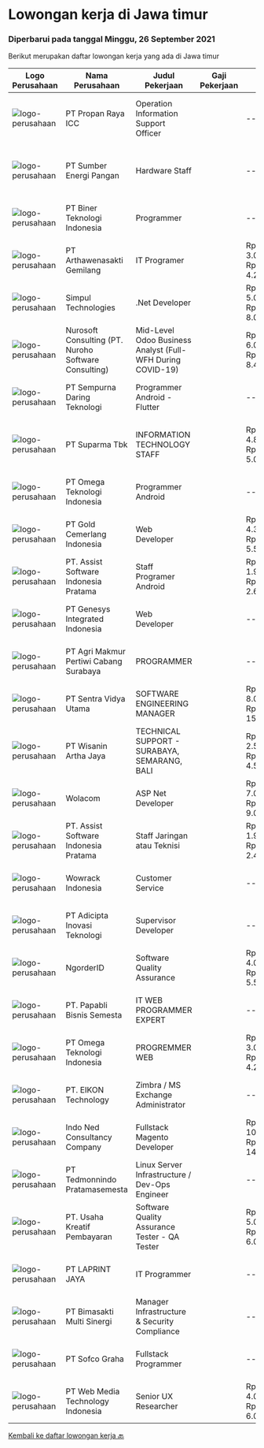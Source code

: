 
  # Lowongan kerja di Jawa timur

  ### Diperbarui pada tanggal Minggu, 26 September 2021

  Berikut merupakan daftar lowongan kerja yang ada di Jawa timur

  |Logo Perusahaan | Nama Perusahaan | Judul Pekerjaan | Gaji Pekerjaan | Lokasi | Deskripsi | Tanggal diunggah | Pranala |
  | -------------- | --------------- | --------------- | --------- | --------- | -------------- | ------- | ----------- |
  |![logo-perusahaan](https://image-service-cdn.seek.com.au/9798245f9ba4fc63d792427b3bf8dfc4fad25b85/ee4dce1061f3f616224767ad58cb2fc751b8d2dc)|PT Propan Raya ICC|Operation Information Support Officer||---|Sidoarjo|Job Desc : Bekerja sama dalam tim untuk membangun sistem aplikasi dengan memenuhi target yang ditetapkan. Menganalisa dan memperbaiki permasalahan...|Jumat, 24 September 2021|https://www.jobstreet.co.id/id/job/operation-information-support-officer-3638496?token=0~731e6c4d-a69c-47a1-9260-9bb20051f084&sectionRank=1&jobId=jobstreet-id-job-3638496|
|![logo-perusahaan](https://image-service-cdn.seek.com.au/e6ce19360d92624c8d3db34593efa64e9c7ec8c4/ee4dce1061f3f616224767ad58cb2fc751b8d2dc)|PT Sumber Energi Pangan|Hardware Staff||---|Surabaya|Deskripsi pekerjaan : Menerima, memprioritaskan dan menyelesaikan permintaan bantuan terkait IT. Melakukan pembelian hardware IT, software dan hal-hal...|Jumat, 24 September 2021|https://www.jobstreet.co.id/id/job/hardware-staff-3638155?token=0~731e6c4d-a69c-47a1-9260-9bb20051f084&sectionRank=2&jobId=jobstreet-id-job-3638155|
|![logo-perusahaan](https://image-service-cdn.seek.com.au/90604843032c576b8e30b8b6ae6a45b4a9bf88ea/ee4dce1061f3f616224767ad58cb2fc751b8d2dc)|PT Biner Teknologi Indonesia|Programmer||---|Jakarta Raya|Persyaratan: Pendidikan minimal SMK atau sederajat. Pengalaman bekerja sebagai programmer minimal 1 (satu) tahun. Menguasai salah satu dari bahasa...|Sabtu, 25 September 2021|https://www.jobstreet.co.id/id/job/programmer-3624491?token=0~731e6c4d-a69c-47a1-9260-9bb20051f084&sectionRank=3&jobId=jobstreet-id-job-3624491|
|![logo-perusahaan](https://image-service-cdn.seek.com.au/2e64bdd8d4c3031ede01187aed66ad2d519c194c/ee4dce1061f3f616224767ad58cb2fc751b8d2dc)|PT Arthawenasakti Gemilang|IT Programer||Rp. 3.068.000-Rp. 4.295.200|Malang|Membuat Program sesuai dengan yang telah ditetapkan dan sesuai dengan kebutuhan Berkomunikasi dengan user/client untuk mendapatkan informasi tambahan...|Sabtu, 25 September 2021|https://www.jobstreet.co.id/id/job/it-programer-3630843?token=0~731e6c4d-a69c-47a1-9260-9bb20051f084&sectionRank=4&jobId=jobstreet-id-job-3630843|
|![logo-perusahaan](https://image-service-cdn.seek.com.au/86f14356bc1f934fa987c601444edf6762263efa/ee4dce1061f3f616224767ad58cb2fc751b8d2dc)|Simpul Technologies|.Net Developer||Rp. 5.000.000-Rp. 8.000.000|Surabaya|Join our exciting Tech Team as a Full-Stack Software Engineer. Our team builds wonderful Enterprise Tech platform. You will be part of a talented...|Sabtu, 25 September 2021|https://www.jobstreet.co.id/id/job/net-developer-3624679?token=0~731e6c4d-a69c-47a1-9260-9bb20051f084&sectionRank=5&jobId=jobstreet-id-job-3624679|
|![logo-perusahaan](https://image-service-cdn.seek.com.au/80d9f9357b1a2e56b4a86927c47c40f644df9ce9/ee4dce1061f3f616224767ad58cb2fc751b8d2dc)|Nurosoft Consulting (PT. Nuroho Software Consulting)|Mid-Level Odoo Business Analyst (Full-WFH During COVID-19)||Rp. 6.000.000-Rp. 8.400.000|Surabaya|Analyze customer business processes, write specifications, and suggest solutions. Implement the agreed solutions. Write test cases and check the...|Kamis, 23 September 2021|https://www.jobstreet.co.id/id/job/mid-level-odoo-business-analyst-full-wfh-during-covid-19-3627449?token=0~731e6c4d-a69c-47a1-9260-9bb20051f084&sectionRank=6&jobId=jobstreet-id-job-3627449|
|![logo-perusahaan](https://image-service-cdn.seek.com.au/3f3f32dda8718140589522d333ce76f5757222a3/ee4dce1061f3f616224767ad58cb2fc751b8d2dc)|PT Sempurna Daring Teknologi|Programmer Android - Flutter||---|Surabaya|KRITERIA UMUM Fresh Graduate welcome S1 / D3 Teknik Informatika Berpenampilan Baik IPK Minimal 3.0 Berperilaku baik Jujur Suka tantangan baru Suka...|Sabtu, 25 September 2021|https://www.jobstreet.co.id/id/job/programmer-android-flutter-3630167?token=0~731e6c4d-a69c-47a1-9260-9bb20051f084&sectionRank=7&jobId=jobstreet-id-job-3630167|
|![logo-perusahaan](https://image-service-cdn.seek.com.au/82b75efcba87cd726beaad8112ac3955c5c4af13/ee4dce1061f3f616224767ad58cb2fc751b8d2dc)|PT Suparma Tbk|INFORMATION TECHNOLOGY STAFF||Rp. 4.800.000-Rp. 5.000.000|Surabaya|-CARRY OUTSOFTWARE DEVELOPMENT PROJECTS IN ACCORDANCE WITH PROCEDURES AND POLICIES APPLIES.-ANALYZE NEEDS AND DETERMINE REQUIRMENTS ACCORDING TO...|Jumat, 24 September 2021|https://www.jobstreet.co.id/id/job/information-technology-staff-3638415?token=0~731e6c4d-a69c-47a1-9260-9bb20051f084&sectionRank=8&jobId=jobstreet-id-job-3638415|
|![logo-perusahaan](https://image-service-cdn.seek.com.au/5cace4c5dc088287cb0f99ae625389d4ae959d3d/ee4dce1061f3f616224767ad58cb2fc751b8d2dc)|PT Omega Teknologi Indonesia|Programmer Android||---|Jawa Timur|Usia maksimal 28 tahun. Pendidikan D3/S1/S2 Informatika / Sistem Informasi. Memiliki pengalaman minimal 1 tahun. Menguasai Android Studio, SQL Lite,...|Sabtu, 25 September 2021|https://www.jobstreet.co.id/id/job/programmer-android-3623992?token=0~731e6c4d-a69c-47a1-9260-9bb20051f084&sectionRank=9&jobId=jobstreet-id-job-3623992|
|![logo-perusahaan](https://image-service-cdn.seek.com.au/d5892a04421c8953d99f06f99fb6647e983bae93/ee4dce1061f3f616224767ad58cb2fc751b8d2dc)|PT Gold Cemerlang Indonesia|Web Developer||Rp. 4.300.000-Rp. 5.500.000|Surabaya|Persyaratan : Kandidat setidaknya memiliki gelar sarjana di bidang Ilmu Komputer, Teknik Informatika atau yang berhubungan Memiliki pengalaman minimal...|Sabtu, 25 September 2021|https://www.jobstreet.co.id/id/job/web-developer-3624546?token=0~731e6c4d-a69c-47a1-9260-9bb20051f084&sectionRank=10&jobId=jobstreet-id-job-3624546|
|![logo-perusahaan](https://image-service-cdn.seek.com.au/74834bb982ba23896ece49af9929c22cffaf838e/ee4dce1061f3f616224767ad58cb2fc751b8d2dc)|PT. Assist Software Indonesia Pratama|Staff Programer Android||Rp. 1.900.000-Rp. 2.660.000|Malang|Kandidat harus memiliki setidaknya SMK di Teknik (Komputer/Telekomunikasi) atau setara. Setidaknya memiliki 1 tahun pengalaman atau Fresh Graduate...|Jumat, 24 September 2021|https://www.jobstreet.co.id/id/job/staff-programer-android-3638434?token=0~731e6c4d-a69c-47a1-9260-9bb20051f084&sectionRank=11&jobId=jobstreet-id-job-3638434|
|![logo-perusahaan](https://image-service-cdn.seek.com.au/31b1523df6115d42e482e2f14e8bcd6489389a57/ee4dce1061f3f616224767ad58cb2fc751b8d2dc)|PT Genesys Integrated Indonesia|Web Developer||---|Surabaya|We are looking for an Web Developer to create organized and integrated software. The ideal candidate should have experience about programming, possess...|Sabtu, 25 September 2021|https://www.jobstreet.co.id/id/job/web-developer-3630942?token=0~731e6c4d-a69c-47a1-9260-9bb20051f084&sectionRank=12&jobId=jobstreet-id-job-3630942|
|![logo-perusahaan](https://image-service-cdn.seek.com.au/eb658ff644d317833abb5a7093e7940362413fd9/ee4dce1061f3f616224767ad58cb2fc751b8d2dc)|PT Agri Makmur Pertiwi Cabang Surabaya|PROGRAMMER||---|Surabaya|Kualifikasi: Lulusan S1 Teknik Informatika, IPK &gt; 2.75 Usia maksimal 27 tahun Menguasai bahasa pemrograman Delphi Menguasai SQL ( oracle ) Memahami...|Jumat, 24 September 2021|https://www.jobstreet.co.id/id/job/programmer-3624076?token=0~731e6c4d-a69c-47a1-9260-9bb20051f084&sectionRank=13&jobId=jobstreet-id-job-3624076|
|![logo-perusahaan](https://image-service-cdn.seek.com.au/89a4b4d8e6af0c01c230c2b1f638fbea996731cb/ee4dce1061f3f616224767ad58cb2fc751b8d2dc)|PT Sentra Vidya Utama|SOFTWARE ENGINEERING MANAGER||Rp. 8.000.000-Rp. 15.000.000|Surabaya|Job Description : Identify, compare, select and implement technology solutions to meet current and future needs Lead the strategy for technology...|Jumat, 24 September 2021|https://www.jobstreet.co.id/id/job/software-engineering-manager-3638534?token=0~731e6c4d-a69c-47a1-9260-9bb20051f084&sectionRank=14&jobId=jobstreet-id-job-3638534|
|![logo-perusahaan](https://image-service-cdn.seek.com.au/baab5fef8d61b88cc98204e98c07633534edabdc/ee4dce1061f3f616224767ad58cb2fc751b8d2dc)|PT Wisanin Artha Jaya|TECHNICAL SUPPORT - SURABAYA, SEMARANG, BALI||Rp. 2.500.000-Rp. 4.500.000|Surabaya|Technical Support : Surabaya, Semarang, and Bali.Please put the city that you apply on the CV.Specifically responsible for installation,...|Jumat, 24 September 2021|https://www.jobstreet.co.id/id/job/technical-support-surabaya-semarang-bali-3638664?token=0~731e6c4d-a69c-47a1-9260-9bb20051f084&sectionRank=15&jobId=jobstreet-id-job-3638664|
|![logo-perusahaan](https://image-service-cdn.seek.com.au/f7b3d69cd8837cc011d589202982379f3c765d57/ee4dce1061f3f616224767ad58cb2fc751b8d2dc)|Wolacom|ASP Net Developer||Rp. 7.000.000-Rp. 9.000.000|Surabaya|Job Descriptions: Modifying software to fix errors, adapt it to new hardware, improve its performance, or upgrade interfaces. You will be using...|Sabtu, 25 September 2021|https://www.jobstreet.co.id/id/job/asp-net-developer-3638975?token=0~731e6c4d-a69c-47a1-9260-9bb20051f084&sectionRank=16&jobId=jobstreet-id-job-3638975|
|![logo-perusahaan](https://image-service-cdn.seek.com.au/74834bb982ba23896ece49af9929c22cffaf838e/ee4dce1061f3f616224767ad58cb2fc751b8d2dc)|PT. Assist Software Indonesia Pratama|Staff Jaringan atau Teknisi||Rp. 1.900.000-Rp. 2.470.000|Malang|Pendidikan minimal SMA/SMK jurusan komputer. Pengalaman minimal 1 tahun. Menguasai jaringan komputer dasar dan konsep routing. Mampu instalasi dan...|Jumat, 24 September 2021|https://www.jobstreet.co.id/id/job/staff-jaringan-atau-teknisi-3638401?token=0~731e6c4d-a69c-47a1-9260-9bb20051f084&sectionRank=17&jobId=jobstreet-id-job-3638401|
|![logo-perusahaan](https://image-service-cdn.seek.com.au/d075fc91208a31c23e7df3eb10274258436fafe8/ee4dce1061f3f616224767ad58cb2fc751b8d2dc)|Wowrack Indonesia|Customer Service||---|Jakarta Raya|Wowrack Indonesia are needed : 2 Customer Service Staff Responsibilities: Answering inquiries from clients to address their needs, complaints or other...|Rabu, 22 September 2021|https://www.jobstreet.co.id/id/job/customer-service-3636005?token=0~731e6c4d-a69c-47a1-9260-9bb20051f084&sectionRank=18&jobId=jobstreet-id-job-3636005|
|![logo-perusahaan](https://image-service-cdn.seek.com.au/d9d6820316926aa3aae33bf01926a07968389ea1/ee4dce1061f3f616224767ad58cb2fc751b8d2dc)|PT Adicipta Inovasi Teknologi|Supervisor Developer||---|Jakarta Barat|Mendampingi , memberikan petunjuk dan melakukan pengecekan untuk pekerjaan yang dikerjakan developernya. Mendevelop dan memberikan solusi perbaikan...|Sabtu, 25 September 2021|https://www.jobstreet.co.id/id/job/supervisor-developer-3623690?token=0~731e6c4d-a69c-47a1-9260-9bb20051f084&sectionRank=19&jobId=jobstreet-id-job-3623690|
|![logo-perusahaan](https://image-service-cdn.seek.com.au/b083fe23ab6d53f4625f1ecd7c545a4b74e8d544/ee4dce1061f3f616224767ad58cb2fc751b8d2dc)|NgorderID|Software Quality Assurance||Rp. 4.000.000-Rp. 5.500.000|Malang|Responsibilities : Create scenario test and reporting test Help the support team to check for problems if there are reports from users Understand and...|Kamis, 23 September 2021|https://www.jobstreet.co.id/id/job/software-quality-assurance-3637381?token=0~731e6c4d-a69c-47a1-9260-9bb20051f084&sectionRank=20&jobId=jobstreet-id-job-3637381|
|![logo-perusahaan](https://image-service-cdn.seek.com.au/5d344ccf777069ee8f651721adf0cc572a40371d/ee4dce1061f3f616224767ad58cb2fc751b8d2dc)|PT. Papabli Bisnis Semesta|IT WEB PROGRAMMER EXPERT||---|Jakarta Raya|Job Descriptions: Complete the development process according to the timeline Ensuring the validity and suitability of data for each module Testing and...|Jumat, 24 September 2021|https://www.jobstreet.co.id/id/job/it-web-programmer-expert-3638116?token=0~731e6c4d-a69c-47a1-9260-9bb20051f084&sectionRank=21&jobId=jobstreet-id-job-3638116|
|![logo-perusahaan](https://image-service-cdn.seek.com.au/5cace4c5dc088287cb0f99ae625389d4ae959d3d/ee4dce1061f3f616224767ad58cb2fc751b8d2dc)|PT Omega Teknologi Indonesia|PROGREMMER WEB||Rp. 3.000.000-Rp. 4.200.000|Malang|Bisa bekerja dalam tim dan mudah mempelajari hal baruMahir Html dan CSS Pengalaman di PHP, jquery, Code Igniter (CI) / Laravel ,bisa menguasai Node.js...|Jumat, 24 September 2021|https://www.jobstreet.co.id/id/job/progremmer-web-3624002?token=0~731e6c4d-a69c-47a1-9260-9bb20051f084&sectionRank=22&jobId=jobstreet-id-job-3624002|
|![logo-perusahaan](https://image-service-cdn.seek.com.au/f4a1f1bc75616b8207a360b5ccb4642a68ddcf83/ee4dce1061f3f616224767ad58cb2fc751b8d2dc)|PT. EIKON Technology|Zimbra / MS Exchange Administrator||---|Jakarta Raya|EIKON Technology, the largest and the only Google Premier Partner in Indonesia is looking for the right candidate to become a Google Sales...|Sabtu, 25 September 2021|https://www.jobstreet.co.id/id/job/zimbra-ms-exchange-administrator-3638889?token=0~731e6c4d-a69c-47a1-9260-9bb20051f084&sectionRank=23&jobId=jobstreet-id-job-3638889|
|![logo-perusahaan](https://image-service-cdn.seek.com.au/0a642188b6f444564b4e7d0e61cdd79a37cdf0fa/ee4dce1061f3f616224767ad58cb2fc751b8d2dc)|Indo Ned Consultancy Company|Fullstack Magento Developer||Rp. 10.000.000-Rp. 14.000.000|Bali|Note: This job is not at IndoNed. You will be working for a Dutch company called U Digital (U B.V.) in Indonesia. U Digital is responsible for the...|Sabtu, 25 September 2021|https://www.jobstreet.co.id/id/job/fullstack-magento-developer-3625323?token=0~731e6c4d-a69c-47a1-9260-9bb20051f084&sectionRank=24&jobId=jobstreet-id-job-3625323|
|![logo-perusahaan](https://image-service-cdn.seek.com.au/fbd5d100d4e48efd2382864d83a08296ce0d7055/ee4dce1061f3f616224767ad58cb2fc751b8d2dc)|PT Tedmonnindo Pratamasemesta|Linux Server Infrastructure / Dev-Ops Engineer||---|Surabaya|Kualifikasi: Maksimal usia 35 tahun  Lulusan D3 atau S1 Jurusan Teknik Informatika, Sistem Komputer ...|Jumat, 24 September 2021|https://www.jobstreet.co.id/id/job/linux-server-infrastructure-dev-ops-engineer-3629036?token=0~731e6c4d-a69c-47a1-9260-9bb20051f084&sectionRank=25&jobId=jobstreet-id-job-3629036|
|![logo-perusahaan](https://image-service-cdn.seek.com.au/aa0209764981d048b2c2a22a7ace434f6c54ae2c/ee4dce1061f3f616224767ad58cb2fc751b8d2dc)|PT. Usaha Kreatif Pembayaran|Software Quality Assurance Tester - QA Tester||Rp. 5.000.000-Rp. 6.000.000|Surabaya|PT. Usaha Kreatif Pembayaran merupakan perusahaan berbasis teknologi informasi yang berdiri pada tahun 2019. PT. Usaha Kreatif Pembayaran merupakan...|Kamis, 23 September 2021|https://www.jobstreet.co.id/id/job/software-quality-assurance-tester-qa-tester-3636780?token=0~731e6c4d-a69c-47a1-9260-9bb20051f084&sectionRank=26&jobId=jobstreet-id-job-3636780|
|![logo-perusahaan](https://image-service-cdn.seek.com.au/52ef4afb9b12e9a943d6f98618c9fd87475c1900/ee4dce1061f3f616224767ad58cb2fc751b8d2dc)|PT LAPRINT JAYA|IT Programmer||---|Surabaya|Membuat aplikasi Web/ Mobile baik offline maupun online untuk segala keperluan perkantoran Melakukan percobaan menjalankan program dan aplikasi...|Kamis, 23 September 2021|https://www.jobstreet.co.id/id/job/it-programmer-3627504?token=0~731e6c4d-a69c-47a1-9260-9bb20051f084&sectionRank=27&jobId=jobstreet-id-job-3627504|
|![logo-perusahaan](https://image-service-cdn.seek.com.au/3c3597528a656ba0a7299263a04fc9ed9cb02b85/ee4dce1061f3f616224767ad58cb2fc751b8d2dc)|PT Bimasakti Multi Sinergi|Manager Infrastructure & Security Compliance||---|Sidoarjo|Lead &amp; manage objective of infrastructure and security compliance tim Collaborate with PQA Manager, ensure PCI DSS compliance well implemented on...|Jumat, 24 September 2021|https://www.jobstreet.co.id/id/job/manager-infrastructure-security-compliance-3623788?token=0~731e6c4d-a69c-47a1-9260-9bb20051f084&sectionRank=28&jobId=jobstreet-id-job-3623788|
|![logo-perusahaan](https://image-service-cdn.seek.com.au/5cf1d101b0ea9357b19eed6c500ae4ef35951d55/ee4dce1061f3f616224767ad58cb2fc751b8d2dc)|PT Sofco Graha|Fullstack Programmer||---|Surabaya|Candidate must possess at least Diploma, Bachelor's Degree in Engineering (Computer/Telecommunication), Engineering (Electrical/Electronic), Computer...|Sabtu, 25 September 2021|https://www.jobstreet.co.id/id/job/fullstack-programmer-3624905?token=0~731e6c4d-a69c-47a1-9260-9bb20051f084&sectionRank=29&jobId=jobstreet-id-job-3624905|
|![logo-perusahaan](https://image-service-cdn.seek.com.au/fe6569d61098f35222743f282f496686f78aefd7/ee4dce1061f3f616224767ad58cb2fc751b8d2dc)|PT Web Media Technology Indonesia|Senior UX Researcher||Rp. 4.000.000-Rp. 6.000.000|Jakarta Raya|We are Niagahoster, a tech company based in Yogyakarta that provides web-hosting services. To make Niagahoster web's and products' interface offers...|Sabtu, 25 September 2021|https://www.jobstreet.co.id/id/job/senior-ux-researcher-3625029?token=0~731e6c4d-a69c-47a1-9260-9bb20051f084&sectionRank=30&jobId=jobstreet-id-job-3625029|


  [Kembali ke daftar lowongan kerja 🔙](../README.md#daftar-lowongan-kerja)
  